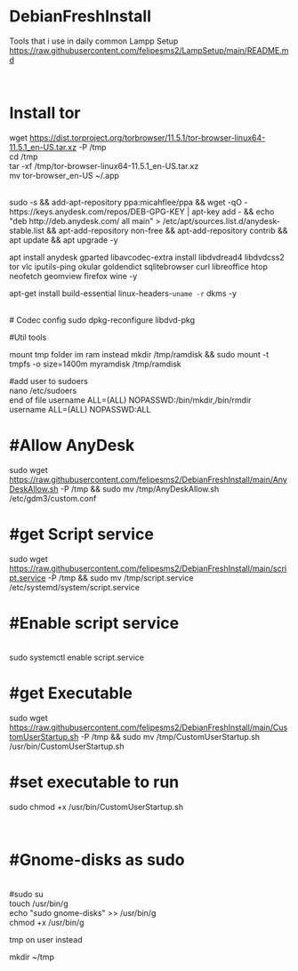 # DebianFreshInstall
Tools that i use in daily common
Lampp Setup
https://raw.githubusercontent.com/felipesms2/LampSetup/main/README.md

<br>

# Install tor

wget https://dist.torproject.org/torbrowser/11.5.1/tor-browser-linux64-11.5.1_en-US.tar.xz -P /tmp
<br>
cd /tmp
<br>
tar -xf /tmp/tor-browser-linux64-11.5.1_en-US.tar.xz
<br>
mv tor-browser_en-US ~/.app

<br>
sudo -s && add-apt-repository ppa:micahflee/ppa &&
wget -qO - https://keys.anydesk.com/repos/DEB-GPG-KEY | apt-key add - && echo "deb http://deb.anydesk.com/ all main" > /etc/apt/sources.list.d/anydesk-stable.list && 
apt-add-repository non-free && apt-add-repository contrib && apt update && apt upgrade -y

apt install anydesk gparted libavcodec-extra install libdvdread4 libdvdcss2  tor vlc iputils-ping okular goldendict sqlitebrowser curl libreoffice htop neofetch geomview firefox wine -y
 
apt-get install build-essential linux-headers-`uname -r` dkms -y



<br>
# Codec config
sudo dpkg-reconfigure libdvd-pkg

<br>

#Util tools

mount tmp folder im ram instead
  mkdir /tmp/ramdisk  &&  sudo mount -t tmpfs -o size=1400m myramdisk /tmp/ramdisk
  
  #add user to sudoers
  <br>
  nano /etc/sudoers
  <br>
    end of file
      username ALL=(ALL) NOPASSWD:/bin/mkdir,/bin/rmdir
      <br>
      username  ALL=(ALL) NOPASSWD:ALL

# #Allow AnyDesk

sudo wget https://raw.githubusercontent.com/felipesms2/DebianFreshInstall/main/AnyDeskAllow.sh -P /tmp && sudo mv /tmp/AnyDeskAllow.sh /etc/gdm3/custom.conf

# #get Script service

sudo wget https://raw.githubusercontent.com/felipesms2/DebianFreshInstall/main/script.service -P /tmp && sudo mv /tmp/script.service /etc/systemd/system/script.service
<br>
# #Enable script service
<br>
sudo systemctl enable script.service


# #get Executable

sudo wget https://raw.githubusercontent.com/felipesms2/DebianFreshInstall/main/CustomUserStartup.sh -P /tmp && sudo mv /tmp/CustomUserStartup.sh /usr/bin/CustomUserStartup.sh

# #set executable to run

sudo chmod +x /usr/bin/CustomUserStartup.sh


<br>


# #Gnome-disks as sudo
<br>
#sudo su
<br>
touch /usr/bin/g
<br>
echo "sudo gnome-disks" >> /usr/bin/g
<br>
chmod +x /usr/bin/g

tmp on user instead

mkdir ~/tmp <br>



  





